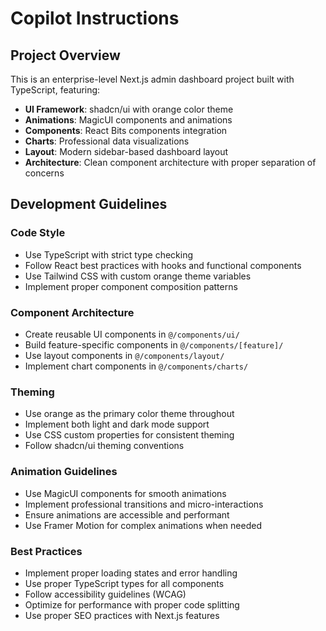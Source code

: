 # Copilot Instructions

<!-- Use this file to provide workspace-specific custom instructions to Copilot. For more details, visit https://code.visualstudio.com/docs/copilot/copilot-customization#_use-a-githubcopilotinstructionsmd-file -->

## Project Overview
This is an enterprise-level Next.js admin dashboard project built with TypeScript, featuring:

- **UI Framework**: shadcn/ui with orange color theme
- **Animations**: MagicUI components and animations
- **Components**: React Bits components integration
- **Charts**: Professional data visualizations
- **Layout**: Modern sidebar-based dashboard layout
- **Architecture**: Clean component architecture with proper separation of concerns

## Development Guidelines

### Code Style
- Use TypeScript with strict type checking
- Follow React best practices with hooks and functional components
- Use Tailwind CSS with custom orange theme variables
- Implement proper component composition patterns

### Component Architecture
- Create reusable UI components in `@/components/ui/`
- Build feature-specific components in `@/components/[feature]/`
- Use layout components in `@/components/layout/`
- Implement chart components in `@/components/charts/`

### Theming
- Use orange as the primary color theme throughout
- Implement both light and dark mode support
- Use CSS custom properties for consistent theming
- Follow shadcn/ui theming conventions

### Animation Guidelines
- Use MagicUI components for smooth animations
- Implement professional transitions and micro-interactions
- Ensure animations are accessible and performant
- Use Framer Motion for complex animations when needed

### Best Practices
- Implement proper loading states and error handling
- Use proper TypeScript types for all components
- Follow accessibility guidelines (WCAG)
- Optimize for performance with proper code splitting
- Use proper SEO practices with Next.js features
